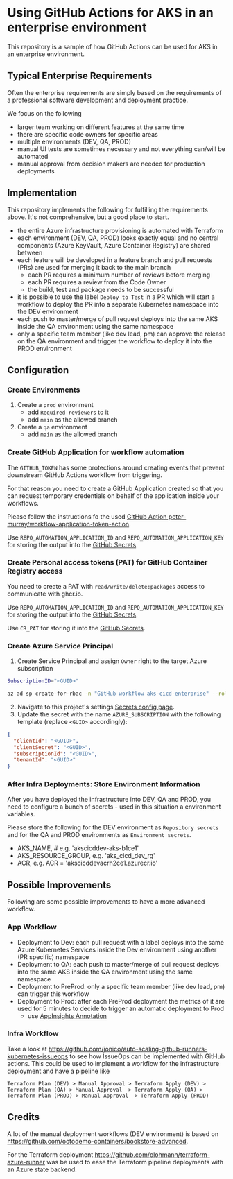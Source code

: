 # Using GitHub Actions for AKS in an enterprise environment

This repository is a sample of how GitHub Actions can be used for AKS in an enterprise environment.

## Typical Enterprise Requirements

Often the enterprise requirements are simply based on the requirements of a professional software development and deployment practice.

We focus on the following

* larger team working on different features at the same time
* there are specific code owners for specific areas
* multiple environments (DEV, QA, PROD)
* manual UI tests are sometimes necessary and not everything can/will be automated
* manual approval from decision makers are needed for production deployments

## Implementation

This repository implements the following for fulfilling the requirements above.
It's not comprehensive, but a good place to start.

* the entire Azure infrastructure provisioning is automated with Terraform
* each environment (DEV, QA, PROD) looks exactly equal and no central components (Azure KeyVault, Azure Container Registry) are shared between
* each feature will be developed in a feature branch and pull requests (PRs) are used for merging it back to the main branch
  * each PR requires a minimum number of reviews before merging
  * each PR requires a review from the Code Owner
  * the build, test and package needs to be successful 
* it is possible to use the label ```Deploy to Test``` in a PR which will start a workflow to deploy the PR into a separate Kubernetes namespace into the DEV environment
*  each push to master/merge of pull request deploys into the same AKS inside the QA environment using the same namespace
*  only a specific team member (like dev lead, pm) can approve the release on the QA environment and trigger the workflow to deploy it into the PROD environment

## Configuration

### Create Environments

1. Create a ```prod``` environment
   * add ```Required reviewers``` to it
   * add ```main``` as the allowed branch
2. Create a ```qa``` environment
   * add ```main``` as the allowed branch

### Create GitHub Application for workflow automation

The ```GITHUB_TOKEN```  has some protections around creating events that prevent downstream GitHub Actions workflow from triggering. 

For that reason you need to create a GitHub Application created so that you can request temporary credentials on behalf of the application inside your workflows.

Please follow the instructions fo the used [GitHub Action peter-murray/workflow-application-token-action](https://github.com/peter-murray/workflow-application-token-action).

Use ```REPO_AUTOMATION_APPLICATION_ID``` and ```REPO_AUTOMATION_APPLICATION_KEY``` for storing the output into the [GitHub Secrets](./../settings/secrets/actions).

### Create Personal access tokens (PAT) for GitHub Container Registry access

You need to create a PAT with ```read/write/delete:packages``` access to communicate with ghcr.io.

Use ```REPO_AUTOMATION_APPLICATION_ID``` and ```REPO_AUTOMATION_APPLICATION_KEY``` for storing the output into the [GitHub Secrets](./../settings/secrets/actions).

Use ```CR_PAT``` for storing it into the [GitHub Secrets](./../settings/secrets/actions).

### Create Azure Service Principal

1. Create Service Principal and assign `Owner` right to the target Azure subscription

```bash
SubscriptionID="<GUID>"

az ad sp create-for-rbac -n "GitHub workflow aks-cicd-enterprise" --role Owner --scopes /subscriptions/$SubscriptionID
```

2. Navigate to this project's settings [Secrets config page](./../settings/secrets/actions).
3. Update the secret with the name `AZURE_SUBSCRIPTION` with the following template (replace `<GUID>` accordingly):

```json
{
  "clientId": "<GUID>",
  "clientSecret": "<GUID>",
  "subscriptionId": "<GUID>",
  "tenantId": "<GUID>"
}
```

### After Infra Deployments: Store Environment Information

After you have deployed the infrastructure into DEV, QA and PROD, you need to configure a bunch of secrets - used in this situation a environment variables.

Please store the following for the DEV environment as ```Repository secrets``` and for the QA and PROD environments as ```Environment secrets```.

* AKS_NAME, # e.g. 'akscicddev-aks-b1ce1'
* AKS_RESOURCE_GROUP, e.g. 'aks_cicd_dev_rg'
* ACR, e.g. ACR = 'akscicddevacrh2ce1.azurecr.io'

## Possible Improvements

Following are some possible improvements to have a more advanced workflow.

### App Workflow

* Deployment to Dev: each pull request with a label deploys into the same Azure Kubernetes Services inside the Dev environment using another (PR specific) namespace
* Deployment to QA: each push to master/merge of pull request deploys into the same AKS inside the QA environment using the same namespace
* Deployment to PreProd: only a specific team member (like dev lead, pm) can trigger this workflow
* Deployment to Prod: after each PreProd deployment the metrics of it are used for 5 minutes to decide to trigger an automatic deployment to Prod
  * use [AppInsights Annotation](https://www.wictorwilen.se/blog/announcing-application-insights-annotation-github-action/)

### Infra Workflow

Take a look at https://github.com/jonico/auto-scaling-github-runners-kubernetes-issueops to see how IssueOps can be implemented with GitHub actions. This could be used to implement a workflow for the infrastructure deployment and have a pipeline like

```
Terraform Plan (DEV) > Manual Approval > Terraform Apply (DEV) > Terraform Plan (QA) > Manual Approval  > Terraform Apply (QA) > Terraform Plan (PROD) > Manual Approval  > Terraform Apply (PROD)
```

## Credits

A lot of the manual deployment workflows (DEV environment) is based on https://github.com/octodemo-containers/bookstore-advanced.

For the Terraform deployment https://github.com/olohmann/terraform-azure-runner was be used to ease the Terraform pipeline deployments with an Azure state backend.

